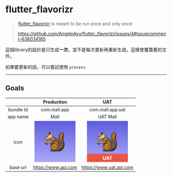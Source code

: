 # flutter_flavorizr


> [flutter_flavorizr](https://pub.dev/packages/flutter_flavorizr) is meant to be run once and only once
>
> https://github.com/AngeloAvv/flutter_flavorizr/issues/4#issuecomment-638034165

這個library的設計是只生成**一次**，並不是每次更新再重新生成，這樣會覆蓋舊的文件。

如果要更新的話，可以嘗試使用 `process`

---

## Goals

|           |         Production         | UAT |
| :-------: | :-----------------: | :-------------: |
| bundle Id | com.mall.app | com.mall.app.uat |
| app name  | Mall | UAT Mall |
|   icon    | <img src="doc/README/image-20220423224250389.png" alt="image-20220423224250389" style="zoom: 25%;" /> | <img src="doc/README/image-20220423224215407.png" alt="image-20220423224215407" style="zoom: 25%;" /> |
| base url | https://www.api.com | https://www.uat.api.com |

